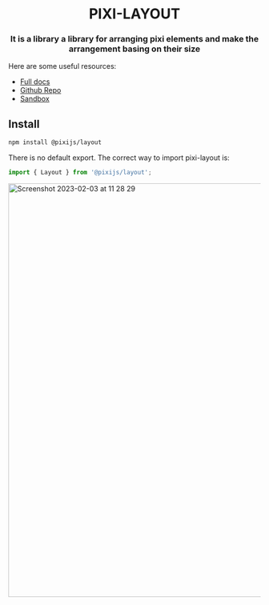 <div align="center">
    <h1>PIXI-LAYOUT</h1>
    <h3>It is a library a library for arranging pixi elements and make the arrangement basing on their size</h3>
</div>

Here are some useful resources:

-   [Full docs](https://pixijs.io/layout/)
-   [Github Repo](https://github.com/pixijs/layout)
-   [Sandbox](https://pixijs.io/layout/storybook)

## Install

```sh
npm install @pixijs/layout
```

There is no default export. The correct way to import pixi-layout is:

```js
import { Layout } from '@pixijs/layout';
```
<img width="827" alt="Screenshot 2023-02-03 at 11 28 29" src="https://user-images.githubusercontent.com/11766115/216563791-c4363601-00cd-47ec-a338-95b06baf9e2d.png">
